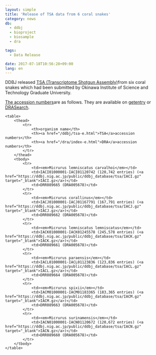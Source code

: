 ```yaml
---
layout: simple
title: 'Release of TSA data from 6 coral snakes'
category: news
db:
  - ddbj
  - bioproject
  - biosample
  - dra

tags:
  - Data Release

date: 2017-07-18T10:56:28+09:00
lang: en
---
```


<p>DDBJ released <a href="/ddbj/tsa-e.html">TSA (Transcriptome Shotgun Assembly)</a>from six coral snakes which had been submitted by Okinawa Institute of Science and Technology Graduate University.</p>

<p><a href="/documents/accessions.html">The accession numbers</a>are as follows. They are available on <a href="http://getentry.ddbj.nig.ac.jp/top-e.html">getentry</a> or <a href="http://ddbj.nig.ac.jp/DRASearch/">DRASearch</a>.</p>
<div class="main_table format">

    <table>
        <thead>
            <tr>
                <th>organism name</th>
                <th><a href="/ddbj/tsa-e.html">TSA</a>accession numbers</th>
                <th><a href="/dra/index-e.html">DRA</a>accession numbers</th>
            </tr>
        </thead>
        <tbody>
            <tr>
                <td><em>Micrurus lemniscatus carvalhoi</em></td>
                <td>IACI01000001-IACI01120742 (120,742 entries) (<a href="https://ddbj.nig.ac.jp/public/ddbj_database/tsa/IACI.gz" target="_blank">IACI.gz</a>)</td>
                <td>DRR089665 (DRA005678)</td>
            </tr>
            <tr>
                <td><em>Micrurus corallinus</em></td>
                <td>IACJ01000001-IACJ01167791 (167,791 entries) (<a href="https://ddbj.nig.ac.jp/public/ddbj_database/tsa/IACJ.gz" target="_blank">IACJ.gz</a>)</td>
                <td>DRR089662 (DRA005678)</td>
            </tr>
            <tr>
                <td><em>Micrurus lemniscatus lemniscatus</em></td>
                <td>IACK01000001-IACK01245578 (245,578 entries) (<a href="https://ddbj.nig.ac.jp/public/ddbj_database/tsa/IACK.gz" target="_blank">IACK.gz</a>)</td>
                <td>DRR089661 (DRA005678)</td>
            </tr>
            <tr>
                <td><em>Micrurus paraensis</em></td>
                <td>IACL01000001-IACL01123836 (123,836 entries) (<a href="https://ddbj.nig.ac.jp/public/ddbj_database/tsa/IACL.gz" target="_blank">IACL.gz</a>)</td>
                <td>DRR089664 (DRA005678)</td>
            </tr>
            <tr>
                <td><em>Micrurus spixii</em></td>
                <td>IACM01000001-IACM01183365 (183,365 entries) (<a href="https://ddbj.nig.ac.jp/public/ddbj_database/tsa/IACM.gz" target="_blank">IACM.gz</a>)</td>
                <td>DRR089663 (DRA005678)</td>
            </tr>
            <tr>
                <td><em>Micrurus surinamensis</em></td>
                <td>IACN01000001-IACN01120672 (120,672 entries) (<a href="https://ddbj.nig.ac.jp/public/ddbj_database/tsa/IACN.gz" target="_blank">IACN.gz</a>)</td>
                <td>DRR089660 (DRA005678)</td>
            </tr>
        </tbody>
    </table>
</div>
